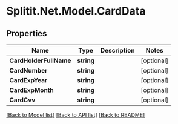 
# Splitit.Net.Model.CardData

## Properties

Name | Type | Description | Notes
------------ | ------------- | ------------- | -------------
**CardHolderFullName** | **string** |  | [optional] 
**CardNumber** | **string** |  | [optional] 
**CardExpYear** | **string** |  | [optional] 
**CardExpMonth** | **string** |  | [optional] 
**CardCvv** | **string** |  | [optional] 

[[Back to Model list]](../README.md#documentation-for-models)
[[Back to API list]](../README.md#documentation-for-api-endpoints)
[[Back to README]](../README.md)

